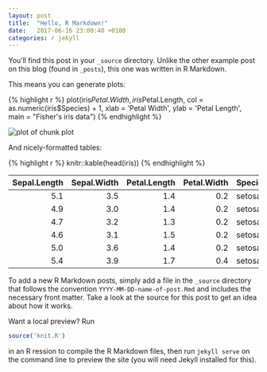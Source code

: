 ```yaml
---
layout: post
title:  "Hello, R Markdown!"
date:   2017-06-16 23:00:40 +0100
categories: r jekyll
---
```


You’ll find this post in your `_source` directory. Unlike the other example post on this blog (found in `_posts`), this one was written in R Markdown.

This means you can generate plots:


{% highlight r %}
plot(iris$Petal.Width, iris$Petal.Length,
     col = as.numeric(iris$Species) + 1,
     xlab = 'Petal Width', ylab = 'Petal Length',
     main = "Fisher's iris data")
{% endhighlight %}

![plot of chunk plot](/www/figure/source/2017-06-16-hello-r-markdown/plot-1.png)


And nicely-formatted tables:


{% highlight r %}
knitr::kable(head(iris))
{% endhighlight %}



| Sepal.Length| Sepal.Width| Petal.Length| Petal.Width|Species |
|------------:|-----------:|------------:|-----------:|:-------|
|          5.1|         3.5|          1.4|         0.2|setosa  |
|          4.9|         3.0|          1.4|         0.2|setosa  |
|          4.7|         3.2|          1.3|         0.2|setosa  |
|          4.6|         3.1|          1.5|         0.2|setosa  |
|          5.0|         3.6|          1.4|         0.2|setosa  |
|          5.4|         3.9|          1.7|         0.4|setosa  |

To add a new R Markdown posts, simply add a file in the `_source` directory that follows the convention `YYYY-MM-DD-name-of-post.Rmd` and includes the necessary front matter. Take a look at the source for this post to get an idea about how it works.

Want a local preview? Run
```r
source('knit.R')
```
in an R ression to compile the R Markdown files, then run `jekyll serve` on the command line to preview the site (you will need Jekyll installed for this).
